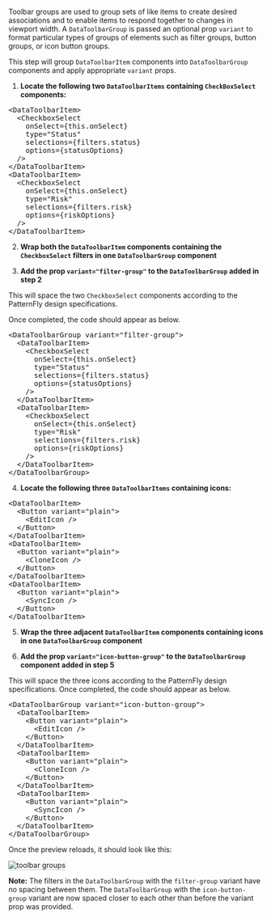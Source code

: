 Toolbar groups are used to group sets of like items to create desired associations and to enable items to respond together to changes in viewport width. A `DataToolbarGroup` is passed an optional prop `variant` to format particular types of groups of elements such as filter groups, button groups, or icon button groups.

This step will group `DataToolbarItem` components into `DataToolbarGroup` components and apply appropriate `variant` props.

1) **Locate the following two `DataToolbarItems` containing `CheckBoxSelect` components:**

<pre class="file">
&lt;DataToolbarItem&gt;
  &lt;CheckboxSelect
    onSelect={this.onSelect}
    type=&quot;Status&quot;
    selections={filters.status}
    options={statusOptions}
  /&gt;
&lt;/DataToolbarItem&gt;
&lt;DataToolbarItem&gt;
  &lt;CheckboxSelect
    onSelect={this.onSelect}
    type=&quot;Risk&quot;
    selections={filters.risk}
    options={riskOptions}
  /&gt;
&lt;/DataToolbarItem&gt;
</pre>

2) **Wrap both the `DataToolbarItem` components containing the `CheckboxSelect` filters in one `DataToolbarGroup` component**

3) **Add the prop `variant="filter-group"` to the `DataToolbarGroup` added in step 2**

This will space the two `CheckboxSelect` components according to the PatternFly design specifications. 

Once completed, the code should appear as below.

<pre class="file">
&lt;DataToolbarGroup variant=&quot;filter-group&quot;&gt;
  &lt;DataToolbarItem&gt;
    &lt;CheckboxSelect
      onSelect={this.onSelect}
      type=&quot;Status&quot;
      selections={filters.status}
      options={statusOptions}
    /&gt;
  &lt;/DataToolbarItem&gt;
  &lt;DataToolbarItem&gt;
    &lt;CheckboxSelect
      onSelect={this.onSelect}
      type=&quot;Risk&quot;
      selections={filters.risk}
      options={riskOptions}
    /&gt;
  &lt;/DataToolbarItem&gt;
&lt;/DataToolbarGroup&gt;
</pre>

4) **Locate the following three `DataToolbarItems` containing icons:**

<pre class="file">
&lt;DataToolbarItem&gt;
  &lt;Button variant=&quot;plain&quot;&gt;
    &lt;EditIcon /&gt;
  &lt;/Button&gt;
&lt;/DataToolbarItem&gt;
&lt;DataToolbarItem&gt;
  &lt;Button variant=&quot;plain&quot;&gt;
    &lt;CloneIcon /&gt;
  &lt;/Button&gt;
&lt;/DataToolbarItem&gt;
&lt;DataToolbarItem&gt;
  &lt;Button variant=&quot;plain&quot;&gt;
    &lt;SyncIcon /&gt;
  &lt;/Button&gt;
&lt;/DataToolbarItem&gt;
</pre>

5) **Wrap the three adjacent `DataToolbarItem` components containing icons in one `DataToolbarGroup` component**

6) **Add the prop `variant="icon-button-group"` to the `DataToolbarGroup` component added in step 5**

This will space the three icons according to the PatternFly design specifications. Once completed, the code should appear as below.

<pre class="file">
&lt;DataToolbarGroup variant=&quot;icon-button-group&quot;&gt;
  &lt;DataToolbarItem&gt;
    &lt;Button variant=&quot;plain&quot;&gt;
      &lt;EditIcon /&gt;
    &lt;/Button&gt;
  &lt;/DataToolbarItem&gt;
  &lt;DataToolbarItem&gt;
    &lt;Button variant=&quot;plain&quot;&gt;
      &lt;CloneIcon /&gt;
    &lt;/Button&gt;
  &lt;/DataToolbarItem&gt;
  &lt;DataToolbarItem&gt;
    &lt;Button variant=&quot;plain&quot;&gt;
      &lt;SyncIcon /&gt;
    &lt;/Button&gt;
  &lt;/DataToolbarItem&gt;
&lt;/DataToolbarGroup&gt;
</pre>


Once the preview reloads, it should look like this:

<img src="toolbar-filter/assets/toolbar-groups.png" alt="toolbar groups" style="box-shadow: rgba(3, 3, 3, 0.2) 0px 1.25px 2.5px 0px;" />

**Note:** The filters in the `DataToolbarGroup` with the `filter-group` variant have no spacing between them. The `DataToolbarGroup` with the `icon-button-group` variant are now spaced closer to each other than before the variant prop was provided.